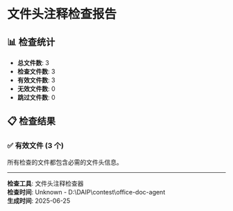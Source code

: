# 文件头注释检查报告

## 📊 检查统计
- **总文件数**: 3
- **检查文件数**: 3
- **有效文件数**: 3
- **无效文件数**: 0
- **跳过文件数**: 0

## 📋 检查结果

### ✅ 有效文件 (3 个)
所有检查的文件都包含必需的文件头信息。

---
**检查工具**: 文件头注释检查器  
**检查时间**: Unknown - D:\DAIP\contest\office-doc-agent  
**生成时间**: 2025-06-25
